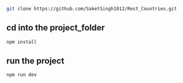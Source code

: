 ```bash
git clone https://github.com/SaketSingh1012/Rest_Countries.git
```
## cd into the project_folder
```bash
npm install
```
## run the project
```bash
npm run dev
```